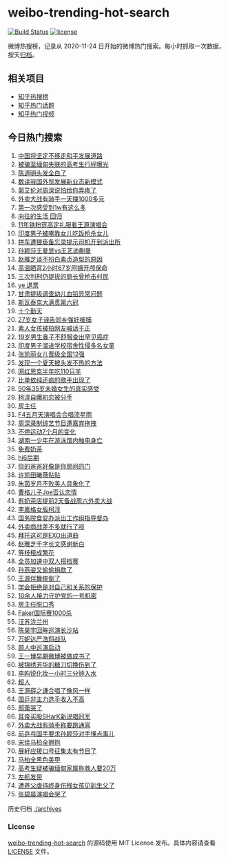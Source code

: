 # weibo-trending-hot-search

[![Build Status](https://github.com/justjavac/weibo-trending-hot-search/workflows/ci/badge.svg?branch=master)](https://github.com/justjavac/weibo-trending-hot-search/actions)
[![license](https://img.shields.io/github/license/justjavac/weibo-trending-hot-search)](https://github.com/justjavac/weibo-trending-hot-search/blob/master/LICENSE)

微博热搜榜，记录从 2020-11-24 日开始的微博热门搜索。每小时抓取一次数据，按天[归档](./archives)。

## 相关项目

- [知乎热搜榜](https://github.com/justjavac/zhihu-trending-top-search)
- [知乎热门话题](https://github.com/justjavac/zhihu-trending-hot-questions)
- [知乎热门视频](https://github.com/justjavac/zhihu-trending-hot-video)

## 今日热门搜索

<!-- BEGIN -->
<!-- 最后更新时间 Sun Jul 13 2025 06:53:22 GMT+0800 (China Standard Time) -->

1. [中国将坚定不移走和平发展道路](https://s.weibo.com//weibo?q=%23%E4%B8%AD%E5%9B%BD%E5%B0%86%E5%9D%9A%E5%AE%9A%E4%B8%8D%E7%A7%BB%E8%B5%B0%E5%92%8C%E5%B9%B3%E5%8F%91%E5%B1%95%E9%81%93%E8%B7%AF%23&Refer=new_time)
1. [被骗至缅甸失联的高考生行程曝光](https://s.weibo.com//weibo?q=%23%E8%A2%AB%E9%AA%97%E8%87%B3%E7%BC%85%E7%94%B8%E5%A4%B1%E8%81%94%E7%9A%84%E9%AB%98%E8%80%83%E7%94%9F%E8%A1%8C%E7%A8%8B%E6%9B%9D%E5%85%89%23&t=31&band_rank=13&Refer=top)
1. [陈道明头发全白了](https://s.weibo.com//weibo?q=%E9%99%88%E9%81%93%E6%98%8E%E5%A4%B4%E5%8F%91%E5%85%A8%E7%99%BD%E4%BA%86&t=31&band_rank=7&Refer=top)
1. [数读我国外贸发展新业态新模式](https://s.weibo.com//weibo?q=%23%E6%95%B0%E8%AF%BB%E6%88%91%E5%9B%BD%E5%A4%96%E8%B4%B8%E5%8F%91%E5%B1%95%E6%96%B0%E4%B8%9A%E6%80%81%E6%96%B0%E6%A8%A1%E5%BC%8F%23&t=31&band_rank=3&Refer=top)
1. [郭艾伦对周深说怕给你弄疼了](https://s.weibo.com//weibo?q=%E9%83%AD%E8%89%BE%E4%BC%A6%E5%AF%B9%E5%91%A8%E6%B7%B1%E8%AF%B4%E6%80%95%E7%BB%99%E4%BD%A0%E5%BC%84%E7%96%BC%E4%BA%86&t=31&band_rank=9&Refer=top)
1. [外卖大战有骑手一天赚1000多元](https://s.weibo.com//weibo?q=%23%E5%A4%96%E5%8D%96%E5%A4%A7%E6%88%98%E6%9C%89%E9%AA%91%E6%89%8B%E4%B8%80%E5%A4%A9%E8%B5%9A1000%E5%A4%9A%E5%85%83%23&t=31&band_rank=25&Refer=top)
1. [第一次感受到1w有这么多](https://s.weibo.com//weibo?q=%E7%AC%AC%E4%B8%80%E6%AC%A1%E6%84%9F%E5%8F%97%E5%88%B01w%E6%9C%89%E8%BF%99%E4%B9%88%E5%A4%9A&t=31&band_rank=2&Refer=top)
1. [向往的生活 回归](https://s.weibo.com//weibo?q=%E5%90%91%E5%BE%80%E7%9A%84%E7%94%9F%E6%B4%BB%20%E5%9B%9E%E5%BD%92&t=31&band_rank=1&Refer=top)
1. [11年铁粉穿高定礼服看王源演唱会](https://s.weibo.com//weibo?q=%2311%E5%B9%B4%E9%93%81%E7%B2%89%E7%A9%BF%E9%AB%98%E5%AE%9A%E7%A4%BC%E6%9C%8D%E7%9C%8B%E7%8E%8B%E6%BA%90%E6%BC%94%E5%94%B1%E4%BC%9A%23&t=31&band_rank=38&Refer=top)
1. [印度男子被嘲靠女儿吃饭枪杀女儿](https://s.weibo.com//weibo?q=%23%E5%8D%B0%E5%BA%A6%E7%94%B7%E5%AD%90%E8%A2%AB%E5%98%B2%E9%9D%A0%E5%A5%B3%E5%84%BF%E5%90%83%E9%A5%AD%E6%9E%AA%E6%9D%80%E5%A5%B3%E5%84%BF%23&t=31&band_rank=10&Refer=top)
1. [拼车遭猥亵备忘录提示司机开到派出所](https://s.weibo.com//weibo?q=%23%E6%8B%BC%E8%BD%A6%E9%81%AD%E7%8C%A5%E4%BA%B5%E5%A4%87%E5%BF%98%E5%BD%95%E6%8F%90%E7%A4%BA%E5%8F%B8%E6%9C%BA%E5%BC%80%E5%88%B0%E6%B4%BE%E5%87%BA%E6%89%80%23&t=31&band_rank=30&Refer=top)
1. [孙颖莎王曼昱vs王艺迪蒯曼](https://s.weibo.com//weibo?q=%23%E5%AD%99%E9%A2%96%E8%8E%8E%E7%8E%8B%E6%9B%BC%E6%98%B1vs%E7%8E%8B%E8%89%BA%E8%BF%AA%E8%92%AF%E6%9B%BC%23&t=31&band_rank=24&Refer=top)
1. [赵雅芝谈不扮白素贞造型的原因](https://s.weibo.com//weibo?q=%23%E8%B5%B5%E9%9B%85%E8%8A%9D%E8%B0%88%E4%B8%8D%E6%89%AE%E7%99%BD%E7%B4%A0%E8%B4%9E%E9%80%A0%E5%9E%8B%E7%9A%84%E5%8E%9F%E5%9B%A0%23&t=31&band_rank=19&Refer=top)
1. [高温晒背2小时67岁阿姨开颅保命](https://s.weibo.com//weibo?q=%23%E9%AB%98%E6%B8%A9%E6%99%92%E8%83%8C2%E5%B0%8F%E6%97%B667%E5%B2%81%E9%98%BF%E5%A7%A8%E5%BC%80%E9%A2%85%E4%BF%9D%E5%91%BD%23&t=31&band_rank=45&Refer=top)
1. [三次判刑仍提拔的局长曾枪击村民](https://s.weibo.com//weibo?q=%23%E4%B8%89%E6%AC%A1%E5%88%A4%E5%88%91%E4%BB%8D%E6%8F%90%E6%8B%94%E7%9A%84%E5%B1%80%E9%95%BF%E6%9B%BE%E6%9E%AA%E5%87%BB%E6%9D%91%E6%B0%91%23&t=31&band_rank=48&Refer=top)
1. [ye 退票](https://s.weibo.com//weibo?q=ye%20%E9%80%80%E7%A5%A8&t=31&band_rank=18&Refer=top)
1. [甘肃提级调查幼儿血铅异常问题](https://s.weibo.com//weibo?q=%23%E7%94%98%E8%82%83%E6%8F%90%E7%BA%A7%E8%B0%83%E6%9F%A5%E5%B9%BC%E5%84%BF%E8%A1%80%E9%93%85%E5%BC%82%E5%B8%B8%E9%97%AE%E9%A2%98%23&t=31&band_rank=8&Refer=top)
1. [斯瓦泰克大满贯第六冠](https://s.weibo.com//weibo?q=%23%E6%96%AF%E7%93%A6%E6%B3%B0%E5%85%8B%E5%A4%A7%E6%BB%A1%E8%B4%AF%E7%AC%AC%E5%85%AD%E5%86%A0%23&t=31&band_rank=19&Refer=top)
1. [十个勤天](https://s.weibo.com//weibo?q=%E5%8D%81%E4%B8%AA%E5%8B%A4%E5%A4%A9&t=31&band_rank=33&Refer=top)
1. [27岁女子诬告同乡强奸被捕](https://s.weibo.com//weibo?q=%2327%E5%B2%81%E5%A5%B3%E5%AD%90%E8%AF%AC%E5%91%8A%E5%90%8C%E4%B9%A1%E5%BC%BA%E5%A5%B8%E8%A2%AB%E6%8D%95%23&t=31&band_rank=47&Refer=top)
1. [素人女孩被拍网友喊话于正](https://s.weibo.com//weibo?q=%23%E7%B4%A0%E4%BA%BA%E5%A5%B3%E5%AD%A9%E8%A2%AB%E6%8B%8D%E7%BD%91%E5%8F%8B%E5%96%8A%E8%AF%9D%E4%BA%8E%E6%AD%A3%23&t=31&band_rank=12&Refer=top)
1. [19岁男生鼻子不舒服查出罕见癌症](https://s.weibo.com//weibo?q=%2319%E5%B2%81%E7%94%B7%E7%94%9F%E9%BC%BB%E5%AD%90%E4%B8%8D%E8%88%92%E6%9C%8D%E6%9F%A5%E5%87%BA%E7%BD%95%E8%A7%81%E7%99%8C%E7%97%87%23&t=31&band_rank=23&Refer=top)
1. [印度男子溜进学校宿舍性侵多名女童](https://s.weibo.com//weibo?q=%23%E5%8D%B0%E5%BA%A6%E7%94%B7%E5%AD%90%E6%BA%9C%E8%BF%9B%E5%AD%A6%E6%A0%A1%E5%AE%BF%E8%88%8D%E6%80%A7%E4%BE%B5%E5%A4%9A%E5%90%8D%E5%A5%B3%E7%AB%A5%23&t=31&band_rank=48&Refer=top)
1. [张凯丽女儿晋级全国12强](https://s.weibo.com//weibo?q=%E5%BC%A0%E5%87%AF%E4%B8%BD%E5%A5%B3%E5%84%BF%E6%99%8B%E7%BA%A7%E5%85%A8%E5%9B%BD12%E5%BC%BA&t=31&band_rank=45&Refer=top)
1. [发现一个夏天披头发不热的方法](https://s.weibo.com//weibo?q=%E5%8F%91%E7%8E%B0%E4%B8%80%E4%B8%AA%E5%A4%8F%E5%A4%A9%E6%8A%AB%E5%A4%B4%E5%8F%91%E4%B8%8D%E7%83%AD%E7%9A%84%E6%96%B9%E6%B3%95&t=31&band_rank=36&Refer=top)
1. [网红恩克半年吃110只羊](https://s.weibo.com//weibo?q=%23%E7%BD%91%E7%BA%A2%E6%81%A9%E5%85%8B%E5%8D%8A%E5%B9%B4%E5%90%83110%E5%8F%AA%E7%BE%8A%23&t=31&band_rank=47&Refer=top)
1. [比单依纯还疯的歌手出现了](https://s.weibo.com//weibo?q=%E6%AF%94%E5%8D%95%E4%BE%9D%E7%BA%AF%E8%BF%98%E7%96%AF%E7%9A%84%E6%AD%8C%E6%89%8B%E5%87%BA%E7%8E%B0%E4%BA%86&t=31&band_rank=32&Refer=top)
1. [90年35岁未婚女生的真实感受](https://s.weibo.com//weibo?q=90%E5%B9%B435%E5%B2%81%E6%9C%AA%E5%A9%9A%E5%A5%B3%E7%94%9F%E7%9A%84%E7%9C%9F%E5%AE%9E%E6%84%9F%E5%8F%97&t=31&band_rank=46&Refer=top)
1. [柯淳自曝初恋被分手](https://s.weibo.com//weibo?q=%23%E6%9F%AF%E6%B7%B3%E8%87%AA%E6%9B%9D%E5%88%9D%E6%81%8B%E8%A2%AB%E5%88%86%E6%89%8B%23&t=31&band_rank=27&Refer=top)
1. [房主任](https://s.weibo.com//weibo?q=%E6%88%BF%E4%B8%BB%E4%BB%BB&t=31&band_rank=40&Refer=top)
1. [F4五月天演唱会合唱流星雨](https://s.weibo.com//weibo?q=%23F4%E4%BA%94%E6%9C%88%E5%A4%A9%E6%BC%94%E5%94%B1%E4%BC%9A%E5%90%88%E5%94%B1%E6%B5%81%E6%98%9F%E9%9B%A8%23&t=31&band_rank=29&Refer=top)
1. [周深录制综艺节目遭嘉宾拖拽](https://s.weibo.com//weibo?q=%23%E5%91%A8%E6%B7%B1%E5%BD%95%E5%88%B6%E7%BB%BC%E8%89%BA%E8%8A%82%E7%9B%AE%E9%81%AD%E5%98%89%E5%AE%BE%E6%8B%96%E6%8B%BD%23&t=31&band_rank=31&Refer=top)
1. [不停运动7个月的变化](https://s.weibo.com//weibo?q=%E4%B8%8D%E5%81%9C%E8%BF%90%E5%8A%A87%E4%B8%AA%E6%9C%88%E7%9A%84%E5%8F%98%E5%8C%96&t=31&band_rank=45&Refer=top)
1. [湖南一少年在游泳馆内触电身亡](https://s.weibo.com//weibo?q=%23%E6%B9%96%E5%8D%97%E4%B8%80%E5%B0%91%E5%B9%B4%E5%9C%A8%E6%B8%B8%E6%B3%B3%E9%A6%86%E5%86%85%E8%A7%A6%E7%94%B5%E8%BA%AB%E4%BA%A1%23&t=31&band_rank=16&Refer=top)
1. [免费奶茶](https://s.weibo.com//weibo?q=%E5%85%8D%E8%B4%B9%E5%A5%B6%E8%8C%B6&t=31&band_rank=11&Refer=top)
1. [hi6后期](https://s.weibo.com//weibo?q=hi6%E5%90%8E%E6%9C%9F&t=31&band_rank=4&Refer=top)
1. [你的爸爸好像是你房间的门](https://s.weibo.com//weibo?q=%E4%BD%A0%E7%9A%84%E7%88%B8%E7%88%B8%E5%A5%BD%E5%83%8F%E6%98%AF%E4%BD%A0%E6%88%BF%E9%97%B4%E7%9A%84%E9%97%A8&t=31&band_rank=42&Refer=top)
1. [许凯田曦薇贴贴](https://s.weibo.com//weibo?q=%23%E8%AE%B8%E5%87%AF%E7%94%B0%E6%9B%A6%E8%96%87%E8%B4%B4%E8%B4%B4%23&t=31&band_rank=44&Refer=top)
1. [朱茵岁月不败美人具象化了](https://s.weibo.com//weibo?q=%E6%9C%B1%E8%8C%B5%E5%B2%81%E6%9C%88%E4%B8%8D%E8%B4%A5%E7%BE%8E%E4%BA%BA%E5%85%B7%E8%B1%A1%E5%8C%96%E4%BA%86&t=31&band_rank=41&Refer=top)
1. [曹格儿子Joe否认恋情](https://s.weibo.com//weibo?q=%23%E6%9B%B9%E6%A0%BC%E5%84%BF%E5%AD%90Joe%E5%90%A6%E8%AE%A4%E6%81%8B%E6%83%85%23&t=31&band_rank=38&Refer=top)
1. [有奶茶店提前2天备战周六外卖大战](https://s.weibo.com//weibo?q=%23%E6%9C%89%E5%A5%B6%E8%8C%B6%E5%BA%97%E6%8F%90%E5%89%8D2%E5%A4%A9%E5%A4%87%E6%88%98%E5%91%A8%E5%85%AD%E5%A4%96%E5%8D%96%E5%A4%A7%E6%88%98%23&t=31&band_rank=42&Refer=top)
1. [李嘉格女版柯淳](https://s.weibo.com//weibo?q=%E6%9D%8E%E5%98%89%E6%A0%BC%E5%A5%B3%E7%89%88%E6%9F%AF%E6%B7%B3&t=31&band_rank=21&Refer=top)
1. [国务院食安办派出工作组指导督办](https://s.weibo.com//weibo?q=%23%E5%9B%BD%E5%8A%A1%E9%99%A2%E9%A3%9F%E5%AE%89%E5%8A%9E%E6%B4%BE%E5%87%BA%E5%B7%A5%E4%BD%9C%E7%BB%84%E6%8C%87%E5%AF%BC%E7%9D%A3%E5%8A%9E%23&t=31&band_rank=22&Refer=top)
1. [外卖商战差不多就行了呗](https://s.weibo.com//weibo?q=%E5%A4%96%E5%8D%96%E5%95%86%E6%88%98%E5%B7%AE%E4%B8%8D%E5%A4%9A%E5%B0%B1%E8%A1%8C%E4%BA%86%E5%91%97&t=31&band_rank=14&Refer=top)
1. [拜托这可是EXO出道曲](https://s.weibo.com//weibo?q=%E6%8B%9C%E6%89%98%E8%BF%99%E5%8F%AF%E6%98%AFEXO%E5%87%BA%E9%81%93%E6%9B%B2&t=31&band_rank=17&Refer=top)
1. [赵雅芝千字长文感谢新白](https://s.weibo.com//weibo?q=%E8%B5%B5%E9%9B%85%E8%8A%9D%E5%8D%83%E5%AD%97%E9%95%BF%E6%96%87%E6%84%9F%E8%B0%A2%E6%96%B0%E7%99%BD&t=31&band_rank=49&Refer=top)
1. [等枝桠成繁花](https://s.weibo.com//weibo?q=%E7%AD%89%E6%9E%9D%E6%A1%A0%E6%88%90%E7%B9%81%E8%8A%B1&t=31&band_rank=26&Refer=top)
1. [全员加速中双人搭档赛](https://s.weibo.com//weibo?q=%23%E5%85%A8%E5%91%98%E5%8A%A0%E9%80%9F%E4%B8%AD%E5%8F%8C%E4%BA%BA%E6%90%AD%E6%A1%A3%E8%B5%9B%23&t=31&band_rank=50&Refer=top)
1. [孙燕姿又偷偷捐款了](https://s.weibo.com//weibo?q=%23%E5%AD%99%E7%87%95%E5%A7%BF%E5%8F%88%E5%81%B7%E5%81%B7%E6%8D%90%E6%AC%BE%E4%BA%86%23&t=31&band_rank=20&Refer=top)
1. [王源伴舞摔倒了](https://s.weibo.com//weibo?q=%23%E7%8E%8B%E6%BA%90%E4%BC%B4%E8%88%9E%E6%91%94%E5%80%92%E4%BA%86%23&t=31&band_rank=50&Refer=top)
1. [学会拒绝是对自己和关系的保护](https://s.weibo.com//weibo?q=%23%E5%AD%A6%E4%BC%9A%E6%8B%92%E7%BB%9D%E6%98%AF%E5%AF%B9%E8%87%AA%E5%B7%B1%E5%92%8C%E5%85%B3%E7%B3%BB%E7%9A%84%E4%BF%9D%E6%8A%A4%23&t=31&band_rank=48&Refer=top)
1. [10余人接力守护党的一号机密](https://s.weibo.com//weibo?q=%2310%E4%BD%99%E4%BA%BA%E6%8E%A5%E5%8A%9B%E5%AE%88%E6%8A%A4%E5%85%9A%E7%9A%84%E4%B8%80%E5%8F%B7%E6%9C%BA%E5%AF%86%23&t=31&band_rank=29&Refer=top)
1. [房主任脱口秀](https://s.weibo.com//weibo?q=%E6%88%BF%E4%B8%BB%E4%BB%BB%E8%84%B1%E5%8F%A3%E7%A7%80&t=31&band_rank=45&Refer=top)
1. [Faker国际赛1000杀](https://s.weibo.com//weibo?q=%23Faker%E5%9B%BD%E9%99%85%E8%B5%9B1000%E6%9D%80%23&t=31&band_rank=49&Refer=top)
1. [汪苏泷兰州](https://s.weibo.com//weibo?q=%E6%B1%AA%E8%8B%8F%E6%B3%B7%E5%85%B0%E5%B7%9E&t=31&band_rank=50&Refer=top)
1. [陈昊宇回眸巡演长沙站](https://s.weibo.com//weibo?q=%23%E9%99%88%E6%98%8A%E5%AE%87%E5%9B%9E%E7%9C%B8%E5%B7%A1%E6%BC%94%E9%95%BF%E6%B2%99%E7%AB%99%23&t=31&band_rank=48&Refer=top)
1. [万妮达严浩翔战队](https://s.weibo.com//weibo?q=%23%E4%B8%87%E5%A6%AE%E8%BE%BE%E4%B8%A5%E6%B5%A9%E7%BF%94%E6%88%98%E9%98%9F%23&t=31&band_rank=33&Refer=top)
1. [颜人中巡演启动](https://s.weibo.com//weibo?q=%E9%A2%9C%E4%BA%BA%E4%B8%AD%E5%B7%A1%E6%BC%94%E5%90%AF%E5%8A%A8&t=31&band_rank=40&Refer=top)
1. [王一博早期微博被做成书了](https://s.weibo.com//weibo?q=%E7%8E%8B%E4%B8%80%E5%8D%9A%E6%97%A9%E6%9C%9F%E5%BE%AE%E5%8D%9A%E8%A2%AB%E5%81%9A%E6%88%90%E4%B9%A6%E4%BA%86&t=31&band_rank=39&Refer=top)
1. [被锦绣芳华的糖刀切换伤到了](https://s.weibo.com//weibo?q=%E8%A2%AB%E9%94%A6%E7%BB%A3%E8%8A%B3%E5%8D%8E%E7%9A%84%E7%B3%96%E5%88%80%E5%88%87%E6%8D%A2%E4%BC%A4%E5%88%B0%E4%BA%86&t=31&band_rank=44&Refer=top)
1. [李昀锐化妆一小时三分钟入水](https://s.weibo.com//weibo?q=%23%E6%9D%8E%E6%98%80%E9%94%90%E5%8C%96%E5%A6%86%E4%B8%80%E5%B0%8F%E6%97%B6%E4%B8%89%E5%88%86%E9%92%9F%E5%85%A5%E6%B0%B4%23&t=31&band_rank=37&Refer=top)
1. [超人](https://s.weibo.com//weibo?q=%E8%B6%85%E4%BA%BA&t=31&band_rank=50&Refer=top)
1. [王源薛之谦合唱了像风一样](https://s.weibo.com//weibo?q=%23%E7%8E%8B%E6%BA%90%E8%96%9B%E4%B9%8B%E8%B0%A6%E5%90%88%E5%94%B1%E4%BA%86%E5%83%8F%E9%A3%8E%E4%B8%80%E6%A0%B7%23&t=31&band_rank=34&Refer=top)
1. [国乒非主力选手收入不高](https://s.weibo.com//weibo?q=%E5%9B%BD%E4%B9%92%E9%9D%9E%E4%B8%BB%E5%8A%9B%E9%80%89%E6%89%8B%E6%94%B6%E5%85%A5%E4%B8%8D%E9%AB%98&t=31&band_rank=48&Refer=top)
1. [郝蕾哭了](https://s.weibo.com//weibo?q=%E9%83%9D%E8%95%BE%E5%93%AD%E4%BA%86&t=31&band_rank=35&Refer=top)
1. [耳帝买股SHarK新说唱冠军](https://s.weibo.com//weibo?q=%E8%80%B3%E5%B8%9D%E4%B9%B0%E8%82%A1SHarK%E6%96%B0%E8%AF%B4%E5%94%B1%E5%86%A0%E5%86%9B&t=31&band_rank=49&Refer=top)
1. [外卖大战有骑手称要跑通宵](https://s.weibo.com//weibo?q=%23%E5%A4%96%E5%8D%96%E5%A4%A7%E6%88%98%E6%9C%89%E9%AA%91%E6%89%8B%E7%A7%B0%E8%A6%81%E8%B7%91%E9%80%9A%E5%AE%B5%23&t=31&band_rank=5&Refer=top)
1. [前乒乓国手要求孙颖莎对手懂点事儿](https://s.weibo.com//weibo?q=%23%E5%89%8D%E4%B9%92%E4%B9%93%E5%9B%BD%E6%89%8B%E8%A6%81%E6%B1%82%E5%AD%99%E9%A2%96%E8%8E%8E%E5%AF%B9%E6%89%8B%E6%87%82%E7%82%B9%E4%BA%8B%E5%84%BF%23&t=31&band_rank=6&Refer=top)
1. [宋佳马柏全拥抱](https://s.weibo.com//weibo?q=%E5%AE%8B%E4%BD%B3%E9%A9%AC%E6%9F%8F%E5%85%A8%E6%8B%A5%E6%8A%B1&t=31&band_rank=28&Refer=top)
1. [展轩应援口号征集太有节目了](https://s.weibo.com//weibo?q=%E5%B1%95%E8%BD%A9%E5%BA%94%E6%8F%B4%E5%8F%A3%E5%8F%B7%E5%BE%81%E9%9B%86%E5%A4%AA%E6%9C%89%E8%8A%82%E7%9B%AE%E4%BA%86&t=31&band_rank=47&Refer=top)
1. [马柏全黑色美甲](https://s.weibo.com//weibo?q=%23%E9%A9%AC%E6%9F%8F%E5%85%A8%E9%BB%91%E8%89%B2%E7%BE%8E%E7%94%B2%23&t=31&band_rank=44&Refer=top)
1. [高考生疑被骗缅甸家属称救人要20万](https://s.weibo.com//weibo?q=%23%E9%AB%98%E8%80%83%E7%94%9F%E7%96%91%E8%A2%AB%E9%AA%97%E7%BC%85%E7%94%B8%E5%AE%B6%E5%B1%9E%E7%A7%B0%E6%95%91%E4%BA%BA%E8%A6%8120%E4%B8%87%23&t=31&band_rank=15&Refer=top)
1. [左航发带](https://s.weibo.com//weibo?q=%E5%B7%A6%E8%88%AA%E5%8F%91%E5%B8%A6&t=31&band_rank=37&Refer=top)
1. [遭养父虐待终身伤残女孩见到生父了](https://s.weibo.com//weibo?q=%23%E9%81%AD%E5%85%BB%E7%88%B6%E8%99%90%E5%BE%85%E7%BB%88%E8%BA%AB%E4%BC%A4%E6%AE%8B%E5%A5%B3%E5%AD%A9%E8%A7%81%E5%88%B0%E7%94%9F%E7%88%B6%E4%BA%86%23&t=31&band_rank=43&Refer=top)
1. [张碧晨演唱会哭了](https://s.weibo.com//weibo?q=%E5%BC%A0%E7%A2%A7%E6%99%A8%E6%BC%94%E5%94%B1%E4%BC%9A%E5%93%AD%E4%BA%86&t=31&band_rank=47&Refer=top)

<!-- END -->

历史归档 [./archives](./archives)

### License

[weibo-trending-hot-search](https://github.com/justjavac/weibo-trending-hot-search) 的源码使用 MIT License
发布。具体内容请查看 [LICENSE](./LICENSE) 文件。
